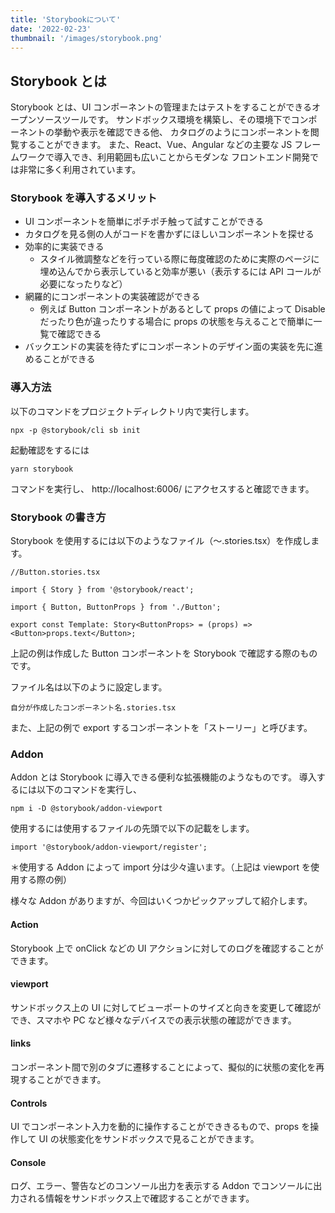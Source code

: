 ```yaml
---
title: 'Storybookについて'
date: '2022-02-23'
thumbnail: '/images/storybook.png'
---
```


## Storybook とは

Storybook とは、UI コンポーネントの管理またはテストをすることができるオープンソースツールです。
サンドボックス環境を構築し、その環境下でコンポーネントの挙動や表示を確認できる他、
カタログのようにコンポーネントを閲覧することができます。
また、React、Vue、Angular などの主要な JS フレームワークで導入でき、利用範囲も広いことからモダンな
フロントエンド開発では非常に多く利用されています。

### Storybook を導入するメリット

- UI コンポーネントを簡単にポチポチ触って試すことができる
- カタログを見る側の人がコードを書かずにほしいコンポーネントを探せる
- 効率的に実装できる
  - スタイル微調整などを行っている際に毎度確認のために実際のページに埋め込んでから表示していると効率が悪い（表示するには API コールが必要になったりなど）
- 網羅的にコンポーネントの実装確認ができる
  - 例えば Button コンポーネントがあるとして props の値によって Disable だったり色が違ったりする場合に props の状態を与えることで簡単に一覧で確認できる
- バックエンドの実装を待たずにコンポーネントのデザイン面の実装を先に進めることができる

### 導入方法

以下のコマンドをプロジェクトディレクトリ内で実行します。

```
npx -p @storybook/cli sb init
```

起動確認をするには

```
yarn storybook
```

コマンドを実行し、
http://localhost:6006/
にアクセスすると確認できます。

### Storybook の書き方

Storybook を使用するには以下のようなファイル（～.stories.tsx）を作成します。

```
//Button.stories.tsx

import { Story } from '@storybook/react';

import { Button, ButtonProps } from './Button';

export const Template: Story<ButtonProps> = (props) => <Button>props.text</Button>;
```

上記の例は作成した Button コンポーネントを Storybook で確認する際のものです。

ファイル名は以下のように設定します。

```
自分が作成したコンポーネント名.stories.tsx
```

また、上記の例で export するコンポーネントを「ストーリー」と呼びます。

### Addon

Addon とは Storybook に導入できる便利な拡張機能のようなものです。
導入するには以下のコマンドを実行し、

```
npm i -D @storybook/addon-viewport
```

使用するには使用するファイルの先頭で以下の記載をします。

```
import '@storybook/addon-viewport/register';
```

＊使用する Addon によって import 分は少々違います。（上記は viewport を使用する際の例）

様々な Addon がありますが、今回はいくつかピックアップして紹介します。

#### Action

Storybook 上で onClick などの UI アクションに対してのログを確認することができます。

#### viewport

サンドボックス上の UI に対してビューポートのサイズと向きを変更して確認ができ、スマホや PC など様々なデバイスでの表示状態の確認ができます。

#### links

コンポーネント間で別のタブに遷移することによって、擬似的に状態の変化を再現することができます。

#### Controls

UI でコンポーネント入力を動的に操作することができきるもので、props を操作して UI の状態変化をサンドボックスで見ることができます。

#### Console

ログ、エラー、警告などのコンソール出力を表示する Addon でコンソールに出力される情報をサンドボックス上で確認することができます。
